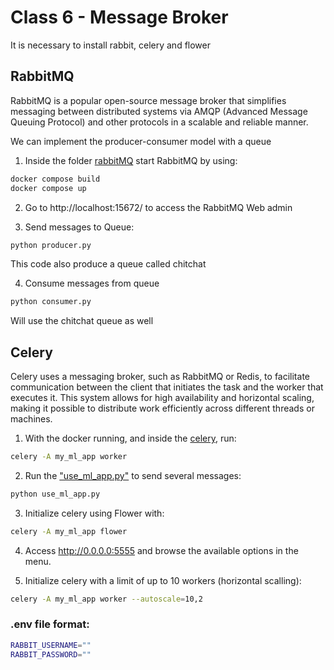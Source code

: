 # Class 6 - Message Broker

It is necessary to install rabbit, celery and flower

## RabbitMQ

RabbitMQ is a popular open-source message broker that simplifies messaging between distributed systems via AMQP (Advanced Message Queuing Protocol) and other protocols in a scalable and reliable manner.

We can implement the producer-consumer model with a queue

1. Inside the folder [rabbitMQ](./rabbitMQ/) start RabbitMQ by using:

```Bash
docker compose build
docker compose up
```

2. Go to http://localhost:15672/ to access the RabbitMQ Web admin

3. Send messages to Queue:

```Bash
python producer.py
```

This code also produce a queue called chitchat

4. Consume messages from queue

```Bash
python consumer.py
```

Will use the chitchat queue as well


## Celery

Celery uses a messaging broker, such as RabbitMQ or Redis, to facilitate communication between the client that initiates the task and the worker that executes it. This system allows for high availability and horizontal scaling, making it possible to distribute work efficiently across different threads or machines.

1. With the docker running, and inside the [celery](./celery/), run:

```Bash
celery -A my_ml_app worker
```

2. Run the ["use_ml_app.py"](./celery/use_ml_app.py) to send several messages:

```Bash
python use_ml_app.py
```

3. Initialize celery using Flower with:

```Bash
celery -A my_ml_app flower
```

4. Access http://0.0.0.0:5555 and browse the available options in the menu.

5. Initialize celery with a limit of up to 10 workers (horizontal scalling):

```Bash
celery -A my_ml_app worker --autoscale=10,2
```


### .env file format:

```Bash
RABBIT_USERNAME=""
RABBIT_PASSWORD=""
```